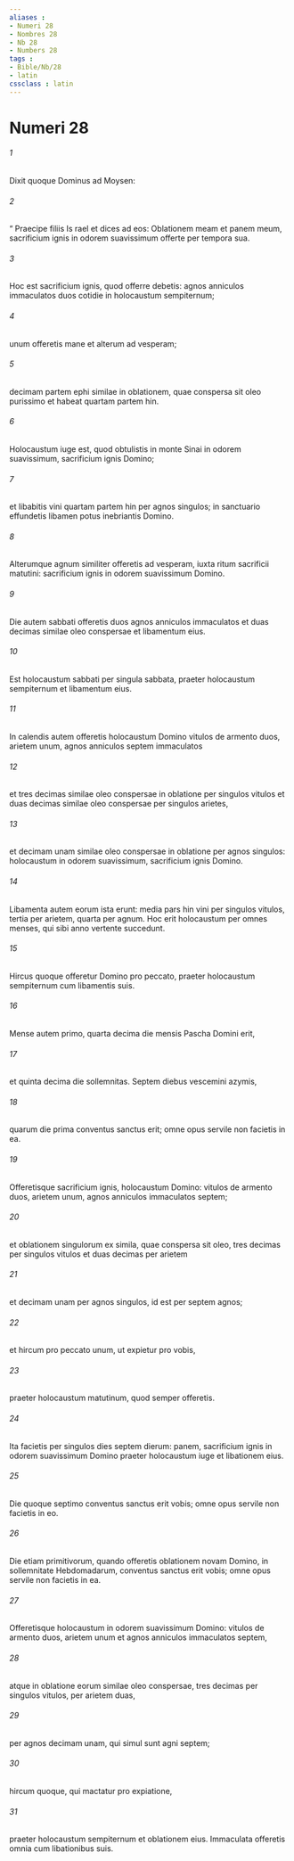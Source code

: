 ```yaml
---
aliases : 
- Numeri 28
- Nombres 28
- Nb 28
- Numbers 28
tags : 
- Bible/Nb/28
- latin
cssclass : latin
---
```


# Numeri 28

###### 1
Dixit quoque Dominus ad Moysen: 
###### 2
“ Praecipe filiis Is rael et dices ad eos: Oblationem meam et panem meum, sacrificium ignis in odorem suavissimum offerte per tempora sua.
###### 3
Hoc est sacrificium ignis, quod offerre debetis: agnos anniculos immaculatos duos cotidie in holocaustum sempiternum; 
###### 4
unum offeretis mane et alterum ad vesperam; 
###### 5
decimam partem ephi similae in oblationem, quae conspersa sit oleo purissimo et habeat quartam partem hin. 
###### 6
Holocaustum iuge est, quod obtulistis in monte Sinai in odorem suavissimum, sacrificium ignis Domino; 
###### 7
et libabitis vini quartam partem hin per agnos singulos; in sanctuario effundetis libamen potus inebriantis Domino. 
###### 8
Alterumque agnum similiter offeretis ad vesperam, iuxta ritum sacrificii matutini: sacrificium ignis in odorem suavissimum Domino.
###### 9
Die autem sabbati offeretis duos agnos anniculos immaculatos et duas decimas similae oleo conspersae et libamentum eius. 
###### 10
Est holocaustum sabbati per singula sabbata, praeter holocaustum sempiternum et libamentum eius.
###### 11
In calendis autem offeretis holocaustum Domino vitulos de armento duos, arietem unum, agnos anniculos septem immaculatos 
###### 12
et tres decimas similae oleo conspersae in oblatione per singulos vitulos et duas decimas similae oleo conspersae per singulos arietes, 
###### 13
et decimam unam similae oleo conspersae in oblatione per agnos singulos: holocaustum in odorem suavissimum, sacrificium ignis Domino. 
###### 14
Libamenta autem eorum ista erunt: media pars hin vini per singulos vitulos, tertia per arietem, quarta per agnum. Hoc erit holocaustum per omnes menses, qui sibi anno vertente succedunt. 
###### 15
Hircus quoque offeretur Domino pro peccato, praeter holocaustum sempiternum cum libamentis suis.
###### 16
Mense autem primo, quarta decima die mensis Pascha Domini erit, 
###### 17
et quinta decima die sollemnitas. Septem diebus vescemini azymis, 
###### 18
quarum die prima conventus sanctus erit; omne opus servile non facietis in ea. 
###### 19
Offeretisque sacrificium ignis, holocaustum Domino: vitulos de armento duos, arietem unum, agnos anniculos immaculatos septem; 
###### 20
et oblationem singulorum ex simila, quae conspersa sit oleo, tres decimas per singulos vitulos et duas decimas per arietem 
###### 21
et decimam unam per agnos singulos, id est per septem agnos; 
###### 22
et hircum pro peccato unum, ut expietur pro vobis, 
###### 23
praeter holocaustum matutinum, quod semper offeretis. 
###### 24
Ita facietis per singulos dies septem dierum: panem, sacrificium ignis in odorem suavissimum Domino praeter holocaustum iuge et libationem eius. 
###### 25
Die quoque septimo conventus sanctus erit vobis; omne opus servile non facietis in eo.
###### 26
Die etiam primitivorum, quando offeretis oblationem novam Domino, in sollemnitate Hebdomadarum, conventus sanctus erit vobis; omne opus servile non facietis in ea. 
###### 27
Offeretisque holocaustum in odorem suavissimum Domino: vitulos de armento duos, arietem unum et agnos anniculos immaculatos septem, 
###### 28
atque in oblatione eorum similae oleo conspersae, tres decimas per singulos vitulos, per arietem duas, 
###### 29
per agnos decimam unam, qui simul sunt agni septem; 
###### 30
hircum quoque, qui mactatur pro expiatione, 
###### 31
praeter holocaustum sempiternum et oblationem eius. Immaculata offeretis omnia cum libationibus suis.
